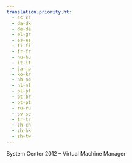 ```yaml
---
translation.priority.ht: 
  - cs-cz
  - da-dk
  - de-de
  - el-gr
  - es-es
  - fi-fi
  - fr-fr
  - hu-hu
  - it-it
  - ja-jp
  - ko-kr
  - nb-no
  - nl-nl
  - pl-pl
  - pt-br
  - pt-pt
  - ru-ru
  - sv-se
  - tr-tr
  - zh-cn
  - zh-hk
  - zh-tw
---
```

System Center 2012 – Virtual Machine Manager